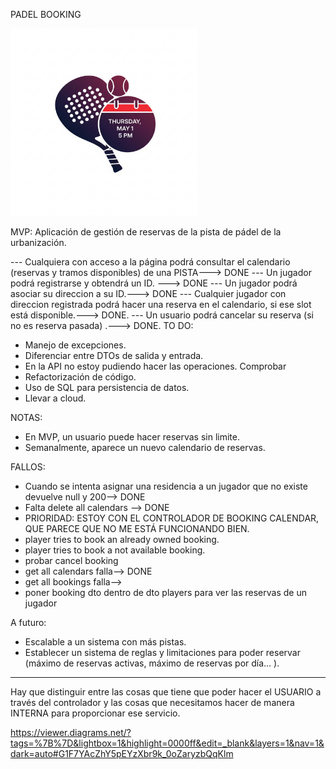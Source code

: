 PADEL BOOKING

<img src="/src/main/resources/static/padel-booking-logo.png" alt="Logo de padel Booking" title="PADEL BOOKING" width="300">

MVP: Aplicación de gestión de reservas de la pista de pádel de la urbanización.


--- Cualquiera con acceso a la página podrá consultar el calendario (reservas y tramos disponibles) de una PISTA---> DONE
--- Un jugador podrá registrarse y obtendrá un ID. ---> DONE
--- Un jugador podrá asociar su direccion a su ID.---> DONE
--- Cualquier jugador con direccion registrada podrá hacer una reserva en el calendario, si ese slot está disponible.---> DONE.
--- Un usuario podrá cancelar su reserva (si no es reserva pasada) .---> DONE.
TO DO:

- Manejo de excepciones.
- Diferenciar entre DTOs de salida y entrada.
- En la API no estoy pudiendo hacer las operaciones. Comprobar
- Refactorización de código.
- Uso de SQL para persistencia de datos.
- Llevar a cloud.

NOTAS: 

- En MVP, un usuario puede hacer reservas sin limite.
- Semanalmente, aparece un nuevo calendario de reservas.

FALLOS:

- Cuando se intenta asignar una residencia a un jugador que no existe devuelve null y 200--> DONE
- Falta delete all calendars --> DONE
- PRIORIDAD: ESTOY CON EL CONTROLADOR DE BOOKING CALENDAR, QUE PARECE QUE NO ME ESTÁ FUNCIONANDO BIEN.
- player tries to book an already owned booking.
- player tries to book a not available booking.
- probar cancel booking
- get all calendars falla--> DONE
- get all bookings falla--> 
- poner booking dto dentro de dto players para ver las reservas de un jugador

A futuro:

- Escalable a un sistema con más pistas.
- Establecer un sistema de reglas y limitaciones para poder reservar (máximo de reservas activas, máximo de reservas por día… ).


--------

Hay que distinguir entre las cosas que tiene que poder hacer el USUARIO a través del controlador 
y las cosas que necesitamos hacer de manera INTERNA para proporcionar ese servicio.

https://viewer.diagrams.net/?tags=%7B%7D&lightbox=1&highlight=0000ff&edit=_blank&layers=1&nav=1&dark=auto#G1F7YAcZhY5pEYzXbr9k_0oZaryzbQqKlm

